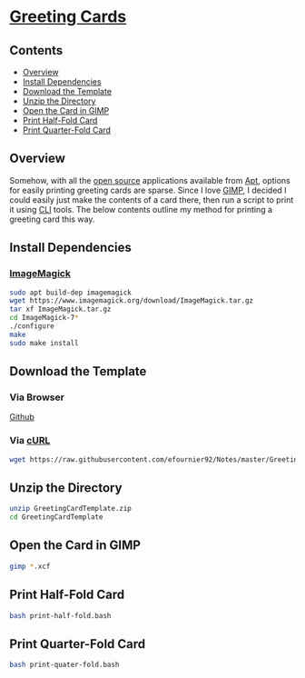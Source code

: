 # [Greeting Cards](https://en.wikipedia.org/wiki/Greeting_card)

## Contents
- [Overview](#overview)
- [Install Dependencies](#install-dependencies)
- [Download the Template](#download-the-template)
- [Unzip the Directory](#unzip-the-directory)
- [Open the Card in GIMP](#open-the-card-in-gimp)
- [Print Half-Fold Card](#print-half-fold-card)
- [Print Quarter-Fold Card](#print-quarter-fold-card)

## Overview
Somehow, with all the [open source](https://en.wikipedia.org/wiki/Open_source) applications available from [Apt](https://wiki.debian.org/Apt), options for easily printing greeting cards are sparse. Since I love [GIMP](https://www.gimp.org/), I decided I could easily just make the contents of a card there, then run a script to print it using [CLI](https://en.wikipedia.org/wiki/Command-line_interface) tools. The below contents outline my method for printing a greeting card this way.

## Install Dependencies

### [ImageMagick](https://imagemagick.org/)
```bash
sudo apt build-dep imagemagick
wget https://www.imagemagick.org/download/ImageMagick.tar.gz
tar xf ImageMagick.tar.gz
cd ImageMagick-7*
./configure
make
sudo make install
```

## Download the Template

### Via Browser
[Github](https://github.com/efournier92/Notes/blob/master/GreetingCards/GreetingCardTemplate.zip)

### Via [cURL](https://curl.haxx.se/)
```bash
wget https://raw.githubusercontent.com/efournier92/Notes/master/GreetingCards/GreetingCardTemplate.zip
```

## Unzip the Directory
```bash
unzip GreetingCardTemplate.zip
cd GreetingCardTemplate
```

## Open the Card in GIMP
```bash
gimp *.xcf
```

## Print Half-Fold Card
```bash
bash print-half-fold.bash
```

## Print Quarter-Fold Card
```bash
bash print-quater-fold.bash
```


